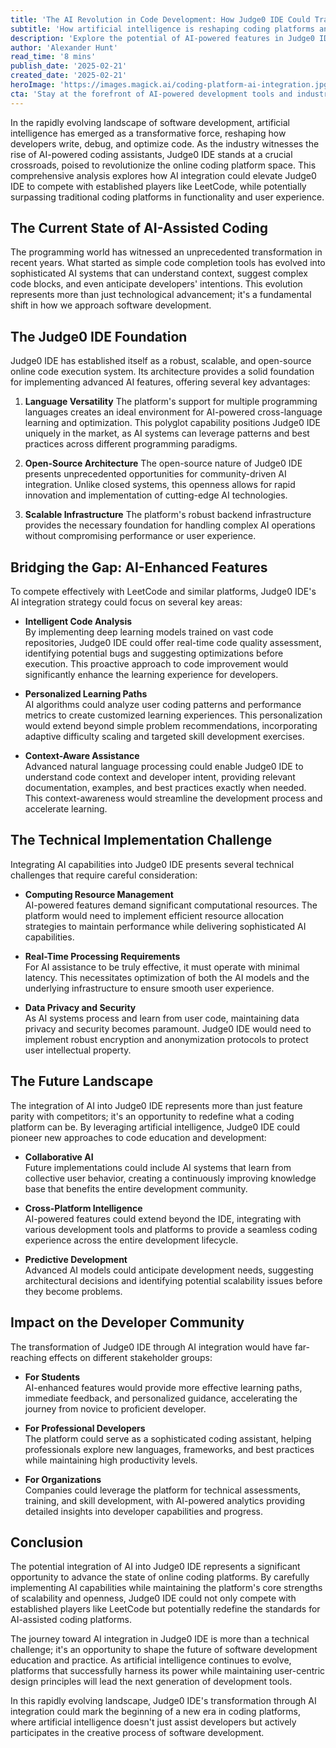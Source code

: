 ```yaml
---
title: 'The AI Revolution in Code Development: How Judge0 IDE Could Transform the Programming Landscape'
subtitle: 'How artificial intelligence is reshaping coding platforms and why Judge0 IDE might be the next big thing'
description: 'Explore the potential of AI-powered features in Judge0 IDE, investigating how they could transform the platform into a leading competitor by offering advanced coding assistance and redefining the standards for online coding platforms.'
author: 'Alexander Hunt'
read_time: '8 mins'
publish_date: '2025-02-21'
created_date: '2025-02-21'
heroImage: 'https://images.magick.ai/coding-platform-ai-integration.jpg'
cta: 'Stay at the forefront of AI-powered development tools and industry insights - follow us on LinkedIn for regular updates on how artificial intelligence is reshaping the future of coding.'
---
```


In the rapidly evolving landscape of software development, artificial intelligence has emerged as a transformative force, reshaping how developers write, debug, and optimize code. As the industry witnesses the rise of AI-powered coding assistants, Judge0 IDE stands at a crucial crossroads, poised to revolutionize the online coding platform space. This comprehensive analysis explores how AI integration could elevate Judge0 IDE to compete with established players like LeetCode, while potentially surpassing traditional coding platforms in functionality and user experience.

## The Current State of AI-Assisted Coding

The programming world has witnessed an unprecedented transformation in recent years. What started as simple code completion tools has evolved into sophisticated AI systems that can understand context, suggest complex code blocks, and even anticipate developers' intentions. This evolution represents more than just technological advancement; it's a fundamental shift in how we approach software development.

## The Judge0 IDE Foundation

Judge0 IDE has established itself as a robust, scalable, and open-source online code execution system. Its architecture provides a solid foundation for implementing advanced AI features, offering several key advantages:

1. **Language Versatility**
   The platform's support for multiple programming languages creates an ideal environment for AI-powered cross-language learning and optimization. This polyglot capability positions Judge0 IDE uniquely in the market, as AI systems can leverage patterns and best practices across different programming paradigms.

2. **Open-Source Architecture**
   The open-source nature of Judge0 IDE presents unprecedented opportunities for community-driven AI integration. Unlike closed systems, this openness allows for rapid innovation and implementation of cutting-edge AI technologies.

3. **Scalable Infrastructure**
   The platform's robust backend infrastructure provides the necessary foundation for handling complex AI operations without compromising performance or user experience.

## Bridging the Gap: AI-Enhanced Features

To compete effectively with LeetCode and similar platforms, Judge0 IDE's AI integration strategy could focus on several key areas:

- **Intelligent Code Analysis**  
  By implementing deep learning models trained on vast code repositories, Judge0 IDE could offer real-time code quality assessment, identifying potential bugs and suggesting optimizations before execution. This proactive approach to code improvement would significantly enhance the learning experience for developers.

- **Personalized Learning Paths**  
  AI algorithms could analyze user coding patterns and performance metrics to create customized learning experiences. This personalization would extend beyond simple problem recommendations, incorporating adaptive difficulty scaling and targeted skill development exercises.

- **Context-Aware Assistance**  
  Advanced natural language processing could enable Judge0 IDE to understand code context and developer intent, providing relevant documentation, examples, and best practices exactly when needed. This context-awareness would streamline the development process and accelerate learning.

## The Technical Implementation Challenge

Integrating AI capabilities into Judge0 IDE presents several technical challenges that require careful consideration:

- **Computing Resource Management**  
  AI-powered features demand significant computational resources. The platform would need to implement efficient resource allocation strategies to maintain performance while delivering sophisticated AI capabilities.

- **Real-Time Processing Requirements**  
  For AI assistance to be truly effective, it must operate with minimal latency. This necessitates optimization of both the AI models and the underlying infrastructure to ensure smooth user experience.

- **Data Privacy and Security**  
  As AI systems process and learn from user code, maintaining data privacy and security becomes paramount. Judge0 IDE would need to implement robust encryption and anonymization protocols to protect user intellectual property.

## The Future Landscape

The integration of AI into Judge0 IDE represents more than just feature parity with competitors; it's an opportunity to redefine what a coding platform can be. By leveraging artificial intelligence, Judge0 IDE could pioneer new approaches to code education and development:

- **Collaborative AI**  
  Future implementations could include AI systems that learn from collective user behavior, creating a continuously improving knowledge base that benefits the entire development community.

- **Cross-Platform Intelligence**  
  AI-powered features could extend beyond the IDE, integrating with various development tools and platforms to provide a seamless coding experience across the entire development lifecycle.

- **Predictive Development**  
  Advanced AI models could anticipate development needs, suggesting architectural decisions and identifying potential scalability issues before they become problems.

## Impact on the Developer Community

The transformation of Judge0 IDE through AI integration would have far-reaching effects on different stakeholder groups:

- **For Students**  
  AI-enhanced features would provide more effective learning paths, immediate feedback, and personalized guidance, accelerating the journey from novice to proficient developer.

- **For Professional Developers**  
  The platform could serve as a sophisticated coding assistant, helping professionals explore new languages, frameworks, and best practices while maintaining high productivity levels.

- **For Organizations**  
  Companies could leverage the platform for technical assessments, training, and skill development, with AI-powered analytics providing detailed insights into developer capabilities and progress.

## Conclusion

The potential integration of AI into Judge0 IDE represents a significant opportunity to advance the state of online coding platforms. By carefully implementing AI capabilities while maintaining the platform's core strengths of scalability and openness, Judge0 IDE could not only compete with established players like LeetCode but potentially redefine the standards for AI-assisted coding platforms.

The journey toward AI integration in Judge0 IDE is more than a technical challenge; it's an opportunity to shape the future of software development education and practice. As artificial intelligence continues to evolve, platforms that successfully harness its power while maintaining user-centric design principles will lead the next generation of development tools.

In this rapidly evolving landscape, Judge0 IDE's transformation through AI integration could mark the beginning of a new era in coding platforms, where artificial intelligence doesn't just assist developers but actively participates in the creative process of software development.